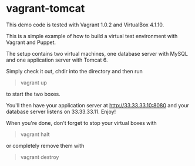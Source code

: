 vagrant-tomcat
==============

This demo code is tested with Vagrant 1.0.2 and VirtualBox 4.1.10.

This is a simple example of how to build a virtual test environment with Vagrant and Puppet.

The setup contains two virtual machines, one database server with MySQL and one application server with Tomcat 6.

Simply check it out, chdir into the directory and then run

> vagrant up

to start the two boxes.

You'll then have your application server at http://33.33.33.10:8080 and your database server listens on 33.33.33.11. Enjoy!

When you're done, don't forget to stop your virtual boxes with

> vagrant halt

or completely remove them with

> vagrant destroy
